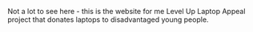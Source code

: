 Not a lot to see here - this is the website for me Level Up Laptop Appeal project that donates laptops to disadvantaged young people.
